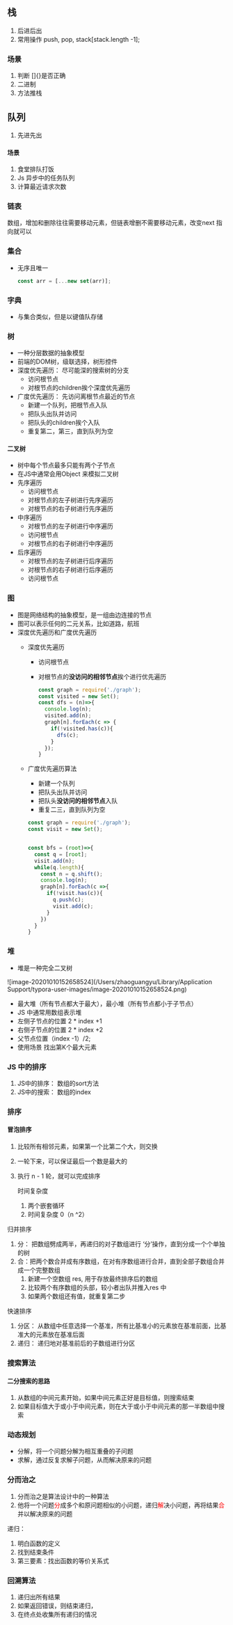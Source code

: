 ## 栈

1. 后进后出
2. 常用操作 push, pop, stack[stack.length -1];

### 场景

1. 判断 []{}是否正确
2. 二进制
3. 方法推栈



## 队列

1. 先进先出

#### 场景

1. 食堂排队打饭
2. Js 异步中的任务队列
3. 计算最近请求次数

### 链表

数组，增加和删除往往需要移动元素，但链表增删不需要移动元素，改变next 指向就可以



### 集合

- 无序且唯一

  ``` javascript
  const arr = [...new set(arr)];
  ```

### 字典

- 与集合类似，但是以键值队存储

### 树

- 一种分层数据的抽象模型
- 前端的DOM树，级联选择，树形控件
- 深度优先遍历： 尽可能深的搜索树的分支
  - 访问根节点
  - 对根节点的children挨个深度优先遍历
- 广度优先遍历： 先访问离根节点最近的节点
  - 新建一个队列，把根节点入队
  - 把队头出队并访问
  - 把队头的children挨个入队
  - 重复第二，第三，直到队列为空

#### 二叉树

- 树中每个节点最多只能有两个子节点
- 在JS中通常会用Object 来模拟二叉树
- 先序遍历
  - 访问根节点
  - 对根节点的左子树进行先序遍历
  - 对根节点的右子树进行先序遍历
- 中序遍历
  - 对根节点的左子树进行中序遍历
  - 访问根节点
  - 对根节点的右子树进行中序遍历
- 后序遍历
  - 对根节点的左子树进行后序遍历
  - 对根节点的右子树进行后序遍历
  - 访问根节点



### 图

- 图是网络结构的抽象模型，是一组由边连接的节点
- 图可以表示任何的二元关系，比如道路，航班
- 深度优先遍历和广度优先遍历
  - 深度优先遍历
    - 访问根节点

    - 对根节点的<b>没访问的相邻节点</b>挨个进行优先遍历

      ```javascript
      const graph = require('./graph');
      const visited = new Set();
      const dfs = (n)=>{
        console.log(n);
        visited.add(n);
        graph[n].forEach(c => {
          if(!visited.has(c)){
            dfs(c);
          }
        });
      }
      ```

      

  - 广度优先遍历算法
    - 新建一个队列
    - 把队头出队并访问
    - 把队头<b>没访问的相邻节点</b>入队
    - 重复二三，直到队列为空
    
    ``` javascript
    const graph = require('./graph');
    const visit = new Set();
    
    
    const bfs = (root)=>{
      const q = [root];
      visit.add(n);
      while(q.length){
        const n = q.shift();
        console.log(n);
        graph[n].forEach(c =>{
          if(!visit.has(c)){
            q.push(c);
            visit.add(c);
          }
        })
      }
    }
    ```
    
    

### 堆

- 堆是一种完全二叉树

![image-20201010152658524](/Users/zhaoguangyu/Library/Application Support/typora-user-images/image-20201010152658524.png)

- 最大堆（所有节点都大于最大），最小堆（所有节点都小于子节点）
- JS 中通常用数组表示堆
- 左侧子节点的位置 2 * index +1
- 右侧子节点的位置 2 * index +2
- 父节点位置（index -1）/2;
- 使用场景 找出第K个最大元素



### JS 中的排序

1. JS中的排序： 数组的sort方法
2. JS中的搜索： 数组的index

### 排序

#### 冒泡排序

1. 比较所有相邻元素，如果第一个比第二个大，则交换

2. 一轮下来，可以保证最后一个数是最大的

3. 执行 n - 1 轮，就可以完成排序

   时间复杂度

   1. 两个嵌套循环
   2. 时间复杂度 0（n ^2）



归并排序

1. 分： 把数组劈成两半，再递归的对子数组进行 ‘分’操作，直到分成一个个单独的树
2. 合：把两个数合并成有序数组，在对有序数组进行合并，直到全部子数组合并成一个完整数组
   1. 新建一个空数组 res, 用于存放最终排序后的数组
   2. 比较两个有序数组的头部，较小者出队并推入res 中
   3. 如果两个数组还有值，就重复第二步

快速排序

1. 分区： 从数组中任意选择一个基准，所有比基准小的元素放在基准前面，比基准大的元素放在基准后面
2. 递归： 递归地对基准前后的子数组进行分区



### 搜索算法

#### 二分搜索的思路

1. 从数组的中间元素开始，如果中间元素正好是目标值，则搜索结束
2. 如果目标值大于或小于中间元素，则在大于或小于中间元素的那一半数组中搜索



### 动态规划

- 分解，将一个问题分解为相互重叠的子问题
- 求解，通过反复求解子问题，从而解决原来的问题



### 分而治之

1. 分而治之是算法设计中的一种算法
2. 他将一个问题<span style="color:red">分</span>成多个和原问题相似的小问题，递归<span style="color:red">解</span>决小问题，再将结果<span style="color:red">合</span>并以解决原来的问题

递归：

1. 明白函数的定义
2. 找到结束条件
3. 第三要素：找出函数的等价关系式

### 回溯算法

1. 递归出所有结果
2. 如果返回错误，则结束递归，
3. 在终点处收集所有递归的情况